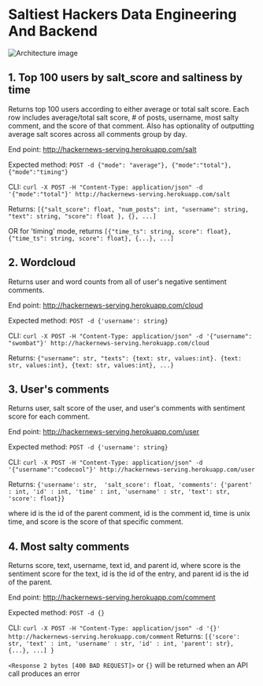 # Saltiest Hackers Data Engineering And Backend

![Architecture image](https://github.com/Saltiest-Hacker-News-Trolls/bw-saltiest-hacker-news-trolls-DS/blob/master/Backend_architecture_image.png)

## 1. Top 100 users by salt_score and saltiness by time
Returns top 100 users according to either average or total salt score. Each row includes average/total salt score, # of posts, username, most salty comment, and the score of that comment. Also has optionality of outputting average salt scores across all comments group by day.

End point: http://hackernews-serving.herokuapp.com/salt

  Expected method: `POST -d {"mode": "average"}, {"mode":"total"},  {"mode":"timing"}`

  CLI: `curl -X POST -H "Content-Type: application/json" -d '{"mode":"total"}' http://hackernews-serving.herokuapp.com/salt`

  Returns: ```[{"salt_score": float,
              "num_posts": int,
              "username": string,
              "text": string,
              "score": float
              }, {}, ...]```

  OR for 'timing' mode, returns
`[{"time_ts": string, score": float}, {"time_ts": string, score": float}, {...}, ...]`

## 2. Wordcloud
Returns user and word counts from all of user's negative sentiment comments.

End point: http://hackernews-serving.herokuapp.com/cloud

Expected method: `POST -d {'username': string}`

CLI: ```curl -X POST -H "Content-Type: application/json" -d '{"username": "swombat"}' http://hackernews-serving.herokuapp.com/cloud```

Returns: ```{"username": str,
          "texts": {text: str, values:int}. {text: str, values:int}, {text: str, values:int}, ...}```

## 3. User's comments
Returns user, salt score of the user, and user's comments with sentiment score for each comment.

End point: http://hackernews-serving.herokuapp.com/user

Expected method: `POST -d {'username': string}`

CLI: ```curl -X POST -H "Content-Type: application/json" -d '{"username":"codecool"}' http://hackernews-serving.herokuapp.com/user```

Returns: ```{'username': str, 
          'salt_score': float,
          'comments': {'parent' : int,
                       'id' : int,
                       'time' : int,
                       'username' : str,
                       'text': str, 
                       'score': float}}```

where id is the id of the parent comment, id is the comment id, time is unix time, and score is the score of that specific comment.

## 4. Most salty comments
Returns score, text, username, text id, and parent id, where score is the sentiment score for the text, id is the id of the entry, and parent id is the id of the parent.

End point: http://hackernews-serving.herokuapp.com/comment

Expected method: `POST -d {}`

CLI: `curl -X POST -H "Content-Type: application/json" -d '{}' http://hackernews-serving.herokuapp.com/comment`
Returns: ```[{'score': str, 'text' : int, 'username' : str, 'id' : int, 'parent': str}, {...}, ...]
}```

`<Response 2 bytes [400 BAD REQUEST]>` or `{}` will be returned when an API call produces an error

